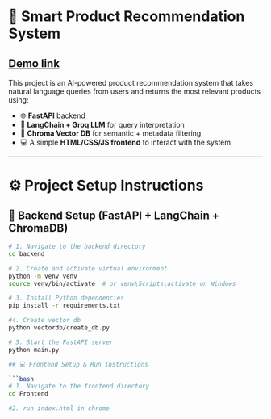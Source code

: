 # 🛒 Smart Product Recommendation System

## [Demo link](https://drive.google.com/file/d/16DA5JMfoMGaJRDVsTaX5lFdZAYKC01rz/view?usp=sharing)

This project is an AI-powered product recommendation system that takes natural language queries from users and returns the most relevant products using:

- 🌐 **FastAPI** backend  
- 🧠 **LangChain + Groq LLM** for query interpretation  
- 🔎 **Chroma Vector DB** for semantic + metadata filtering  
- 💻 A simple **HTML/CSS/JS frontend** to interact with the system  

---

# ⚙️ Project Setup Instructions

## 🔧 Backend Setup (FastAPI + LangChain + ChromaDB)

```bash
# 1. Navigate to the backend directory
cd backend

# 2. Create and activate virtual environment
python -m venv venv
source venv/bin/activate  # or venv\Scripts\activate on Windows

# 3. Install Python dependencies
pip install -r requirements.txt

#4. Create vector db
python vectordb/create_db.py

# 5. Start the FastAPI server
python main.py

## 💻 Frontend Setup & Run Instructions

```bash
# 1. Navigate to the frontend directory
cd Frontend

#2. run index.html in chrome
